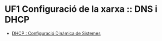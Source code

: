 # UF1 Configuració de la xarxa :: DNS i DHCP

- [DHCP : Configuració Dinàmica de Sistemes](dhcp.md)

